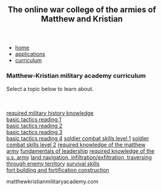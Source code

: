 <html lang="en">
<head>
<title>matthewkristianmilitaryacademy.com</title>
<meta charset="utf-8">
<meta name="viewport" content="width=device-width, initial-scale=1">
<style>
* {
  box-sizing: border-box;
}

body {
  font-family: Arial, Helvetica, sans-serif;
}

header {
  background-color: green;
  padding: 30px;
  text-align: center;
  font-size: 35px;
  color: white;
}

nav {
  float: left;
  width: 30%;
  height: 300px;
  background: #B8860B;
  padding: 20px;
}

nav ul {
  list-style-type: none;
  padding: 0;
}

article {
  float: left;
  padding: 20px;
  width: 70%;
  background-color: #f1f1f1;
  height: 300px;
}

section:after {
  content: "";
  display: table;
  clear: both;
}

footer {
  background-color: red;
  padding: 10px;
  text-align: center;
  color: white;
}

@media (max-width: 600px) {
  nav, article {
    width: 100%;
    height: auto;
  }
}
</style>
</head>
<body>

<header>
  <h2>The online war college of the armies of Matthew and Kristian</h2>
</header>

<section>
  <nav>
    <ul>
      <li><a href="https://matthewcordero6666.github.io/matthew_kristian_military_academy.com/">home</a></li>
      <li><a href="https://matthewcordero6666.github.io/matthew_kristian_military_academy.com/applications/">applications</a></li>
      <li><a href="https://matthewcordero6666.github.io/matthew_kristian_military_academy.com/curriculum/">curriculum</a></li>
    </ul>
  </nav>
  
  <article>
    <h1>Matthew-Kristian military academy curriculum</h1>
    <p>Select a topic below to learn about.</p><br>
    <br>
    <a href="https://matthewcordero6666.github.io/matthew_kristian_military_academy.com/militaryhistory/">required military history knowledge</a>
    <br>
    <a href="https://matthewcordero6666.github.io/matthew_kristian_military_academy.com/basictactics1/">basic tactics reading 1</a>
    <br>
    <a href="https://matthewcordero6666.github.io/matthew_kristian_military_academy.com/basictactics2/">basic tactics reading 2</a>
    <br>
    <a href="https://matthewcordero6666.github.io/matthew_kristian_military_academy.com/basictactics3/">basic tactics reading 3</a>
    <br>
    <a href="https://matthewcordero6666.github.io/matthew_kristian_military_academy.com/basictactics4/">basic tactics reading 4</a>
    <a href="https://matthewcordero6666.github.io/matthew_kristian_military_academy.com/soldiercombatskills1/">soldier combat skills level 1</a>
    <a href="https://matthewcordero6666.github.io/matthew_kristian_military_academy.com/soldiercombatskills2/">soldier combat skills level 2</a>
    <a href="https://matthewcordero6666.github.io/matthew_kristian_military_academy.com/matthewarmyfacts1/">required knowledge of the matthew army</a>
    <a href="https://matthewcordero6666.github.io/matthew_kristian_military_academy.com/leadership/">fundamentals of leadership</a>
    <a href="https://matthewcordero6666.github.io/matthew_kristian_military_academy.com/usarmyfacts/">required knowledge of the u.s. army</a>
    <a href="https://matthewcordero6666.github.io/matthew_kristian_military_academy.com/traversing/">land navigation, infiltration/exfiltration, traversing through enemy territory</a>
    <a href="https://matthewcordero6666.github.io/matthew_kristian_military_academy.com/survival/">survival skills</a>
    <br>
    <a href="https://matthewcordero6666.github.io/matthew_kristian_military_academy.com/militaryengineering/">fort building and fortification construction</a>
  </article>
</section>

<footer>
  <p>matthewkristianmilitaryacademy.com</p>
</footer>

</body>
</html>
